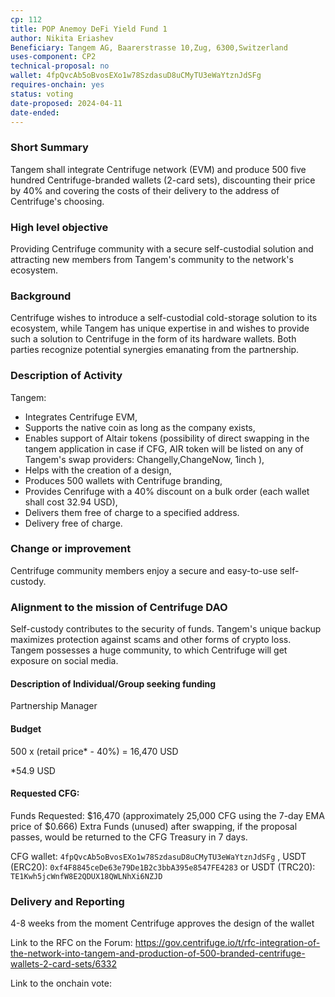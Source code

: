 ```yaml
---
cp: 112
title: POP Anemoy DeFi Yield Fund 1
author: Nikita Eriashev
Beneficiary: Tangem AG, Baarerstrasse 10,Zug, 6300,Switzerland
uses-component: CP2
technical-proposal: no
wallet: 4fpQvcAb5oBvosEXo1w78SzdasuD8uCMyTU3eWaYtznJdSFg
requires-onchain: yes
status: voting
date-proposed: 2024-04-11
date-ended:
---
```



### Short Summary

Tangem shall integrate Centrifuge network (EVM) and produce 500 five hundred Centrifuge-branded wallets (2-card sets), discounting their price by 40% and covering the costs of their delivery to the address of Centrifuge's choosing.

### High level objective

Providing Centrifuge community with a secure self-custodial solution and attracting new members from Tangem's community to the network's ecosystem.

### Background

Centrifuge wishes to introduce a self-custodial cold-storage solution to its ecosystem, while Tangem has unique expertise in and wishes to provide such a solution to Centrifuge in the form of its hardware wallets. Both parties recognize potential synergies emanating from the partnership.

### Description of Activity

Tangem:

- Integrates Centrifuge EVM,
- Supports the native coin as long as the company exists,
- Enables support of Altair tokens (possibility of direct swapping in the tangem application in case if CFG, AIR token will be listed on any of Tangem's swap providers: Changelly,ChangeNow, 1inch ),
- Helps with the creation of a design,
- Produces 500 wallets with Centrifuge branding,
- Provides Cenrifuge with a 40% discount on a bulk order (each wallet shall cost 32.94 USD),
- Delivers them free of charge to a specified address.
- Delivery free of charge.

### Change or improvement

Centrifuge community members enjoy a secure and easy-to-use self-custody.

### Alignment to the mission of Centrifuge DAO

Self-custody contributes to the security of funds. Tangem's unique backup maximizes protection against scams and other forms of crypto loss. Tangem possesses a huge community, to which Centrifuge will get exposure on social media.

#### Description of Individual/Group seeking funding

Partnership Manager

#### Budget

500 x (retail price* - 40%) = 16,470 USD

*54.9 USD

#### Requested CFG:
Funds Requested: $16,470 (approximately 25,000 CFG using the 7-day EMA price of $0.666)
Extra Funds (unused) after swapping, if the proposal passes, would be returned to the CFG Treasury in 7 days.


CFG wallet: `4fpQvcAb5oBvosEXo1w78SzdasuD8uCMyTU3eWaYtznJdSFg` , USDT (ERC20): `0xf4F8845ceDe63e79De1B2c3bbA395e8547FE4283` or USDT (TRC20): `TE1Kwh5jcWnfW8E2QDUX18QWLNhXi6NZJD`

### Delivery and Reporting

4-8 weeks from the moment Centrifuge approves the design of the wallet



Link to the RFC on the Forum: https://gov.centrifuge.io/t/rfc-integration-of-the-network-into-tangem-and-production-of-500-branded-centrifuge-wallets-2-card-sets/6332

Link to the onchain vote: 
